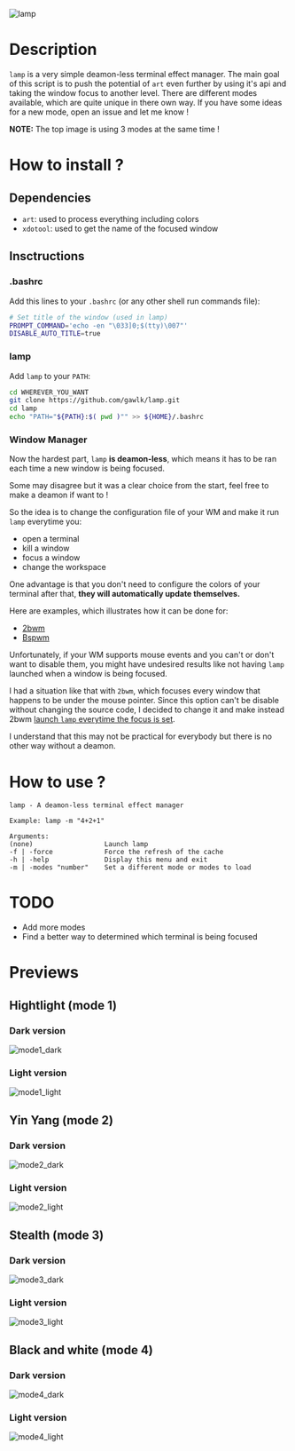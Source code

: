 ![lamp](previews/lamp.png)

# Description

`lamp` is a very simple deamon-less terminal effect manager. The main goal of this script is to push the potential of `art` even further by using it's api and taking the window focus to another level. There are different modes available, which are quite unique in there own way. If you have some ideas for a new mode, open an issue and let me know !

**NOTE:** The top image is using 3 modes at the same time !

# How to install ?

## Dependencies

- `art`: used to process everything including colors
- `xdotool`: used to get the name of the focused window

## Insctructions

### .bashrc

Add this lines to your `.bashrc` (or any other shell run commands file):

```bash
# Set title of the window (used in lamp)
PROMPT_COMMAND='echo -en "\033]0;$(tty)\007"'
DISABLE_AUTO_TITLE=true
```

### lamp

Add `lamp` to your `PATH`:

```bash
cd WHEREVER_YOU_WANT
git clone https://github.com/gawlk/lamp.git
cd lamp
echo "PATH="${PATH}:$( pwd )"" >> ${HOME}/.bashrc
```

### Window Manager

Now the hardest part, `lamp` **is deamon-less**, which means it has to be ran each time a new window is being focused.

Some may disagree but it was a clear choice from the start, feel free to make a deamon if want to !

So the idea is to change the configuration file of your WM and make it run `lamp` everytime you:
- open a terminal
- kill a window
- focus a window
- change the workspace

One advantage is that you don't need to configure the colors of your terminal after that, **they will automatically update themselves.**

Here are examples, which illustrates how it can be done for:
- [2bwm](https://github.com/gawlk/dots/blob/master/2bwm/config.h)
- [Bspwm](https://github.com/gawlk/dots/blob/master/sxhkd/sxhkdrc)

Unfortunately, if your WM supports mouse events and you can't or don't want to disable them, you might have undesired results like not having `lamp` launched when a window is being focused.

I had a situation like that with `2bwm`, which focuses every window that happens to be under the mouse pointer. Since this option can't be disable without changing the source code, I decided to change it and make instead 2bwm [launch `lamp` everytime the focus is set](https://github.com/gawlk/dots/blob/master/2bwm/2bwm.c?utf8=%E2%9C%93#L1632).

I understand that this may not be practical for everybody but there is no other way without a deamon.

# How to use ?

```
lamp - A deamon-less terminal effect manager

Example: lamp -m "4+2+1"

Arguments:
(none)                  Launch lamp
-f | -force             Force the refresh of the cache
-h | -help              Display this menu and exit
-m | -modes "number"    Set a different mode or modes to load
```

# TODO

- Add more modes
- Find a better way to determined which terminal is being focused

# Previews

## Hightlight (mode 1)

### Dark version

![mode1_dark](previews/mode1/dark.png)

### Light version

![mode1_light](previews/mode1/light.png)

## Yin Yang (mode 2)

### Dark version

![mode2_dark](previews/mode2/dark.png)

### Light version

![mode2_light](previews/mode2/light.png)

## Stealth (mode 3)

### Dark version

![mode3_dark](previews/mode3/dark.png)

### Light version

![mode3_light](previews/mode3/light.png)

## Black and white (mode 4)

### Dark version

![mode4_dark](previews/mode4/dark.png)

### Light version

![mode4_light](previews/mode4/light.png)
